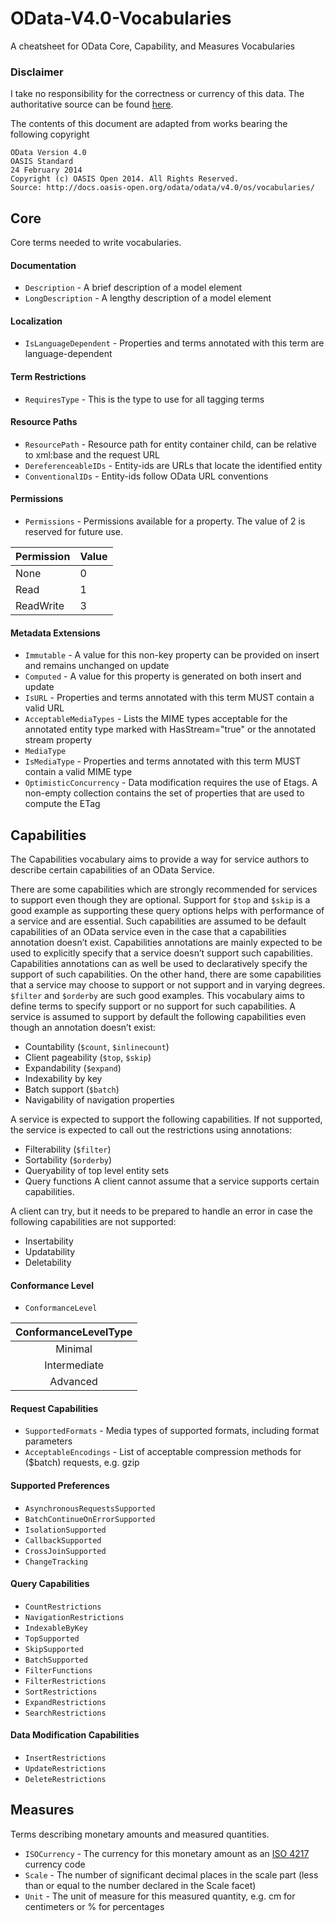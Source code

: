 # OData-V4.0-Vocabularies
A cheatsheet for OData Core, Capability, and Measures Vocabularies

### Disclaimer
I take no responsibility for the correctness or currency of this data. The authoritative source can be found [here](http://www.odata.org/vocabularies/).

The contents of this document are adapted from works bearing the following copyright

```
OData Version 4.0
OASIS Standard
24 February 2014
Copyright (c) OASIS Open 2014. All Rights Reserved.
Source: http://docs.oasis-open.org/odata/odata/v4.0/os/vocabularies/
```

## Core
Core terms needed to write vocabularies.

#### Documentation
- `Description` - A brief description of a model element
- `LongDescription` - A lengthy description of a model element

#### Localization
- `IsLanguageDependent` - Properties and terms annotated with this term are language-dependent

#### Term Restrictions
- `RequiresType` - This is the type to use for all tagging terms

#### Resource Paths
- `ResourcePath` - Resource path for entity container child, can be relative to xml:base and the request URL
- `DereferenceableIDs` - Entity-ids are URLs that locate the identified entity
- `ConventionalIDs` - Entity-ids follow OData URL conventions

#### Permissions
- `Permissions` - Permissions available for a property. The value of 2 is reserved for future use.

| Permission | Value |
|------------|-------|
|    None    |   0   |
|    Read    |   1   |
|  ReadWrite |   3   |

#### Metadata Extensions
- `Immutable` - A value for this non-key property can be provided on insert and remains unchanged on update
- `Computed` - A value for this property is generated on both insert and update
- `IsURL` - Properties and terms annotated with this term MUST contain a valid URL
- `AcceptableMediaTypes` - Lists the MIME types acceptable for the annotated entity type marked with HasStream="true" or the annotated stream property
- `MediaType`
- `IsMediaType` - Properties and terms annotated with this term MUST contain a valid MIME type
- `OptimisticConcurrency` - Data modification requires the use of Etags. A non-empty collection contains the set of properties that are used to compute the ETag

## Capabilities
The Capabilities vocabulary aims to provide a way for service authors to describe certain capabilities of an OData Service.

There are some capabilities which are strongly recommended for services to support even though they are optional. Support for `$top` and `$skip` is a good example as supporting these query options helps with performance of a service and are essential. Such capabilities are assumed to be default capabilities of an OData service even in the case that a capabilities annotation doesn’t exist. Capabilities annotations are mainly expected to be used to explicitly specify that a service doesn’t support such capabilities. Capabilities annotations can as well be used to declaratively specify the support of such capabilities. On the other hand, there are some capabilities that a service may choose to support or not support and in varying degrees. `$filter` and `$orderby` are such good examples. This vocabulary aims to define terms to specify support or no support for such capabilities. 
A service is assumed to support by default the following capabilities even though an annotation doesn’t exist:
- Countability (`$count`, `$inlinecount`)
- Client pageability (`$top`, `$skip`)
- Expandability (`$expand`)
- Indexability by key
- Batch support (`$batch`)
- Navigability of navigation properties 

A service is expected to support the following capabilities. If not supported, the service is expected to call out the restrictions using annotations:
- Filterability (`$filter`)
- Sortability (`$orderby`)
- Queryability of top level entity sets
- Query functions A client cannot assume that a service supports certain capabilities. 

A client can try, but it needs to be prepared to handle an error in case the following capabilities are not supported:
- Insertability
- Updatability
- Deletability

#### Conformance Level
- `ConformanceLevel`

| ConformanceLevelType |
|:--------------------:|
|        Minimal       |
|     Intermediate     |
|       Advanced       |

#### Request Capabilities
- `SupportedFormats` - Media types of supported formats, including format parameters
- `AcceptableEncodings` - List of acceptable compression methods for ($batch) requests, e.g. gzip

#### Supported Preferences
- `AsynchronousRequestsSupported`
- `BatchContinueOnErrorSupported`
- `IsolationSupported`
- `CallbackSupported`
- `CrossJoinSupported`
- `ChangeTracking`

#### Query Capabilities
- `CountRestrictions`
- `NavigationRestrictions`
- `IndexableByKey`
- `TopSupported`
- `SkipSupported`
- `BatchSupported`
- `FilterFunctions`
- `FilterRestrictions`
- `SortRestrictions`
- `ExpandRestrictions`
- `SearchRestrictions`

#### Data Modification Capabilities
- `InsertRestrictions`
- `UpdateRestrictions`
- `DeleteRestrictions`

## Measures
Terms describing monetary amounts and measured quantities.

- `ISOCurrency` - The currency for this monetary amount as an [ISO 4217](https://en.wikipedia.org/wiki/ISO_4217) currency code
- `Scale` - The number of significant decimal places in the scale part (less than or equal to the number declared in the Scale facet)
- `Unit` - The unit of measure for this measured quantity, e.g. cm for centimeters or % for percentages
